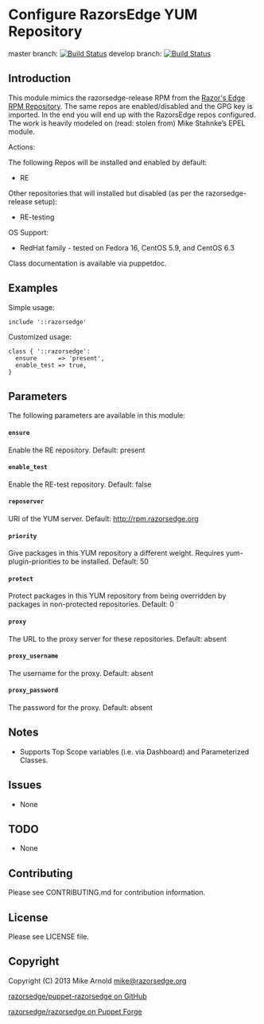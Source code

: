 Configure RazorsEdge YUM Repository
===================================

master branch: [![Build Status](https://secure.travis-ci.org/razorsedge/puppet-razorsedge.png?branch=master)](http://travis-ci.org/razorsedge/puppet-razorsedge)
develop branch: [![Build Status](https://secure.travis-ci.org/razorsedge/puppet-razorsedge.png?branch=develop)](http://travis-ci.org/razorsedge/puppet-razorsedge)

Introduction
------------

This module mimics the razorsedge-release RPM from the [Razor's Edge RPM Repository](http://rpm.razorsedge.org/). The same repos are enabled/disabled and the GPG key is imported. In the end you will end up with the RazorsEdge repos configured. The work is heavily modeled on (read: stolen from) Mike Stahnke’s EPEL module.

Actions:

The following Repos will be installed and enabled by default:
* RE

Other repositories that will installed but disabled (as per the razorsedge-release setup):
* RE-testing

OS Support:

* RedHat family - tested on Fedora 16, CentOS 5.9, and CentOS 6.3

Class documentation is available via puppetdoc.

Examples
--------

Simple usage:

```puppet
include '::razorsedge'
```

Customized usage:

```puppet
class { '::razorsedge':
  ensure      => 'present',
  enable_test => true,
}
```

Parameters
----------
The following parameters are available in this module:

#### `ensure`

Enable the RE repository.
Default: present

#### `enable_test`

Enable the RE-test repository.
Default: false

#### `reposerver`

URI of the YUM server.
Default: http://rpm.razorsedge.org

#### `priority`

Give packages in this YUM repository a different weight.  Requires yum-plugin-priorities to be installed.
Default: 50

#### `protect`

Protect packages in this YUM repository from being overridden by packages in non-protected repositories.
Default: 0

#### `proxy`

The URL to the proxy server for these repositories.
Default: absent

#### `proxy_username`

The username for the proxy.
Default: absent

#### `proxy_password`

The password for the proxy.
Default: absent


Notes
-----

* Supports Top Scope variables (i.e. via Dashboard) and Parameterized Classes.

Issues
------

* None

TODO
----

* None

Contributing
------------

Please see CONTRIBUTING.md for contribution information.

License
-------

Please see LICENSE file.

Copyright
---------

Copyright (C) 2013 Mike Arnold <mike@razorsedge.org>

[razorsedge/puppet-razorsedge on GitHub](https://github.com/razorsedge/puppet-razorsedge)

[razorsedge/razorsedge on Puppet Forge](http://forge.puppetlabs.com/razorsedge/razorsedge)

